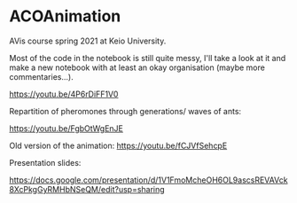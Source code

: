 # ACOAnimation
 AVis course spring 2021 at Keio University.

Most of the code in the notebook is still quite messy, I'll take a look at it and make a new notebook with at least an okay organisation (maybe more commentaries...).

https://youtu.be/4P6rDiFF1V0

Repartition of pheromones through generations/ waves of ants:

https://youtu.be/FgbOtWgEnJE

Old version of the animation:
https://youtu.be/fCJVfSehcpE



Presentation slides:

https://docs.google.com/presentation/d/1V1FmoMcheOH6OL9ascsREVAVck8XcPkgGyRMHbNSeQM/edit?usp=sharing
